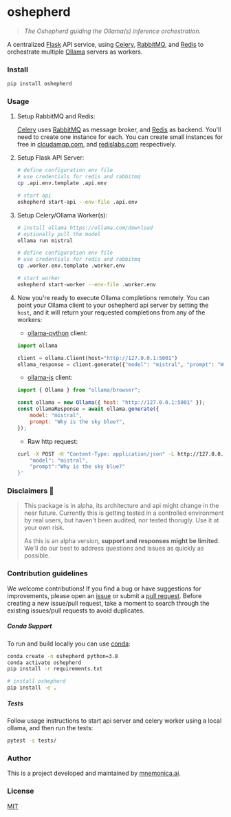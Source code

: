 # oshepherd

> _The Oshepherd guiding the Ollama(s) inference orchestration._

A centralized [Flask](https://flask.palletsprojects.com) API service, using [Celery](https://docs.celeryq.dev), [RabbitMQ](https://www.rabbitmq.com), and [Redis](https://redis.com) to orchestrate multiple [Ollama](https://ollama.com) servers as workers.

### Install

```sh
pip install oshepherd
```

### Usage

1. Setup RabbitMQ and Redis:

    [Celery](https://docs.celeryq.dev) uses [RabbitMQ](https://docs.celeryq.dev/en/stable/getting-started/backends-and-brokers/index.html#rabbitmq) as message broker, and [Redis](https://docs.celeryq.dev/en/stable/getting-started/backends-and-brokers/index.html#redis) as backend. You'll need to create one instance for each. You can create small instances for free in [cloudamqp.com](https://www.cloudamqp.com), and [redislabs.com](https://app.redislabs.com) respectively.

2. Setup Flask API Server:

    ```sh
    # define configuration env file
    # use credentials for redis and rabbitmq
    cp .api.env.template .api.env

    # start api
    oshepherd start-api --env-file .api.env
    ```

3. Setup Celery/Ollama Worker(s):

    ```sh
    # install ollama https://ollama.com/download
    # optionally pull the model
    ollama run mistral

    # define configuration env file
    # use credentials for redis and rabbitmq
    cp .worker.env.template .worker.env

    # start worker
    oshepherd start-worker --env-file .worker.env
    ```

4. Now you're ready to execute Ollama completions remotely. You can point your Ollama client to your oshepherd api server by setting the `host`, and it will return your requested completions from any of the workers:

    * [ollama-python](https://github.com/ollama/ollama-python) client:

    ```python
    import ollama

    client = ollama.Client(host="http://127.0.0.1:5001")
    ollama_response = client.generate({"model": "mistral", "prompt": "Why is the sky blue?"})
    ```

    * [ollama-js](https://github.com/ollama/ollama-js) client:

    ```javascript
    import { Ollama } from "ollama/browser";

    const ollama = new Ollama({ host: "http://127.0.0.1:5001" });
    const ollamaResponse = await ollama.generate({
        model: "mistral",
        prompt: "Why is the sky blue?",
    });
    ```

    * Raw http request:

    ```sh
    curl -X POST -H "Content-Type: application/json" -L http://127.0.0.1:5001/api/generate/ -d '{
        "model": "mistral",
        "prompt":"Why is the sky blue?"
    }'
    ```

### Disclaimers 🚨

> This package is in alpha, its architecture and api might change in the near future. Currently this is getting tested in a controlled environment by real users, but haven't been audited, nor tested thorugly. Use it at your own risk.
>
> As this is an alpha version, **support and responses might be limited**. We'll do our best to address questions and issues as quickly as possible.

### Contribution guidelines

We welcome contributions! If you find a bug or have suggestions for improvements, please open an [issue](https://github.com/mnemonica-ai/oshepherd/issues) or submit a [pull request](https://github.com/mnemonica-ai/oshepherd/pulls). Before creating a new issue/pull request, take a moment to search through the existing issues/pull requests to avoid duplicates.

##### Conda Support

To run and build locally you can use [conda](https://conda.io/projects/conda/en/latest/user-guide/install/index.html):

```sh
conda create -n oshepherd python=3.8
conda activate oshepherd
pip install -r requirements.txt

# install oshepherd
pip install -e .
```

##### Tests

Follow usage instructions to start api server and celery worker using a local ollama, and then run the tests:

```sh
pytest -s tests/
```

### Author

This is a project developed and maintained by [mnemonica.ai](mnemonica.ai).

### License

[MIT](LICENSE)
